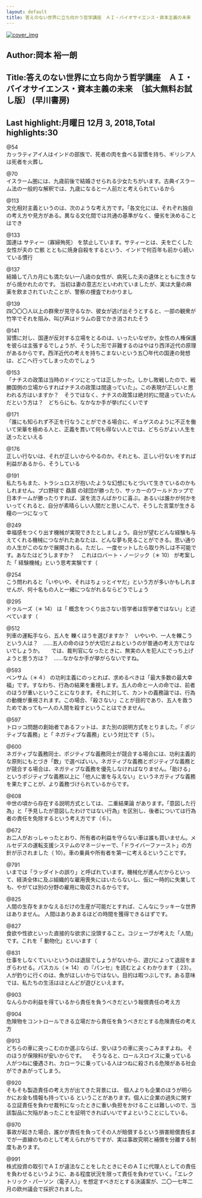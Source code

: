 ```yaml
---
layout: default
title: 答えのない世界に立ち向かう哲学講座　ＡＩ・バイオサイエンス・資本主義の未来　〔拡大無料お試し版〕 (早川書房) by 岡本 裕一朗
---
```


[![cover_img](http://images-jp.amazon.com/images/P/B07JF764KM.09.MZZZZZZZ.jpg)](https://www.amazon.co.jp/dp/B07JF764KM)  
## Author:岡本 裕一朗  
## Title:答えのない世界に立ち向かう哲学講座　ＡＩ・バイオサイエンス・資本主義の未来　〔拡大無料お試し版〕 (早川書房)  
## Last highlight:月曜日 12月 3, 2018,Total highlights:30  
  
@54  
カッラティアイ人はインドの部族で、死者の肉を食べる習慣を持ち、ギリシア人は死者を火葬し  
  
@70  
イスラーム圏には、九歳前後で結婚させられる少女たちがいます。古典イスラーム法の一般的な解釈では、九歳になると一人前だと考えられているから  
  
@113  
文化相対主義というのは、次のような考え方です。「各文化には、それぞれ独自の考え方や見方がある。異なる文化間では共通の基準がなく、優劣を決めることはでき  
  
@133  
国連は サティー（寡婦殉死） を禁止しています。サティーとは、夫を亡くした女性が夫の 亡骸 とともに焼身自殺をするという、インドで何百年も前から続いている慣行  
  
@137  
結婚して八カ月にも満たない一八歳の女性が、病死した夫の遺体とともに生きながら焼かれたのです。 当初は妻の意志だといわれていましたが、実は大量の麻薬を飲まされていたことが、警察の捜査でわかりまし  
  
@139  
四〇〇〇人以上の群衆が見守るなか、彼女が逃げ出そうとすると、一部の観衆が竹竿でそれを阻み、叫び声はドラムの音でかき消されたそう  
  
@141  
習慣に対し、国連が反対する立場をとるのは、いったいなぜか。女性の人権保護を彼らは主張するでしょうが、そうした形で非難するのはやはり西洋近代の原理があるからです。西洋近代の考えを持ちこまないという五〇年代の国連の発想は、どこへ行ってしまったのでしょう  
  
@153  
「ナチスの政策は当時のドイツにとっては正しかった。しかし敗戦したので、戦勝国側の立場からすればナチスの政策は間違っていた」。この表現が正しいと思われる方はいますか？　そうではなく、ナチスの政策は絶対的に間違っていたんだという方は？　どちらにも、なかなか手が挙げにくいです  
  
@171  
「誰にも知られず不正を行なうことができる場合に、ギュゲスのように不正を働いて栄華を極める人と、正義を貫いて何も得ない人とでは、どちらがよい人生を送ったといえる  
  
@176  
正しい行ないは、それが正しいからやるのか。それとも、正しい行ないをすれば利益があるから、そうしている  
  
@191  
私たちもまた、トラシュロスが抱いたような幻想にもとづいて生きているのかもしれません。プロ野球で 贔屓 の球団が勝ったり、サッカーのワールドカップで日本チームが勝ったりすれば、涙を流さんばかりに喜ぶ。あるいは誰かが何かをいってくれると、自分が素晴らしい人間だと思いこんで、そうした言葉が生きる糧の一つになって  
  
@249  
幸福感をつくり出す機械が実現できたとしましょう。自分が望むどんな経験も与えてくれる機械につながれたあなたは、どんな夢も見ることができる。思い通りの人生がこのなかで展開される。ただし、一度セットしたら取り外しは不可能です。あなたはどうしますか？ 　これはロバート・ノージック（＊ 10） が考案した「 経験機械」という思考実験です（  
  
@254  
こう問われると「いやいや、それはちょっとイヤだ」という方が多いかもしれませんが、何十名もの人と一緒につながれるならどうでしょう  
  
@295  
ドゥルーズ（＊ 14） は「 概念をつくり出さない哲学者は哲学者ではない」と述べています（  
  
@512  
列車の運転手なら、五人を 轢くほうを選びますか？　いやいや、一人を轢こうという人は？　……五人の命のほうが大切だよねというのが普通の考え方ではないでしょうか。 　 では、裁判官になったときに、無実の人を犯人にでっち上げようと思う方は？　……なかなか手が挙がらないですね。  
  
@593  
ベンサム（＊４） の功利主義にのっとれば、求めるべきは「最大多数の最大幸福」です。すなわち、行為の結果を重視します。五人の命と一人の命では、前者のほうが重いということになります。それに対して、カントの義務論では、行為の動機が重視されます。この場合、「殺さない」ことが目的であり、五人を救うためであっても一人の人間を殺すということはできません。  
  
@597  
トロッコ問題の創始者であるフットは、また別の説明方式をとりました。「 ポジティブな義務」と「 ネガティブな義務」という対比です（５）。  
  
@600  
ネガティブな義務同士、ポジティブな義務同士が競合する場合には、功利主義的な原則にもとづき「数」で選べばいい。ネガティブな義務とポジティブな義務とが競合する場合は、ネガティブな義務を優先しなければなりません。「助ける」というポジティブな義務以上に「他人に害を与えない」というネガティブな義務を果たすことが、より義務づけられているからです。  
  
@608  
中世の頃から存在する説明方式としては、 二重結果論 があります。「意図した行為」と「予見したが意図したわけではない行為」を区別し、後者については行為者の責任を免除するという考え方です（６）。  
  
@672  
お二人がおっしゃったとおり、所有者の利益を守らない車は誰も買いません。メルセデスの運転支援システムのマネージャーで、「ドライバーファースト」の方針が示されました（ 10）。車の乗員や所有者を第一に考えるということです。  
  
@791  
いまでは「ラッダイトの誤り」と呼ばれています。機械化が進んだからといって、経済全体に及ぶ組織的な雇用喪失にはいたらないし、仮に一時的に失業しても、やがては別の分野の雇用に吸収されるからです。  
  
@825  
人間の生存をまかなえるだけの生産が可能だとすれば、こんなにラッキーな世界はありません。 人間はありあまるほどの時間を獲得できるはずです。  
  
@827  
食欲や性欲といった直接的な欲求に没頭すること。コジェーブが考えた「人間」です。これを「 動物化」といいます（  
  
@831  
仕事をしなくていいというのは退屈でしょうがないから、遊びによって退屈をまぎらわせる。パスカル（＊ 14） の『パンセ』を読むとよくわかります（ 23）。人が釣りに行くのは、魚がほしいからではない。目的は暇つぶしです。ある意味では、私たちの生活はほとんどが遊びといえます。  
  
@903  
なんらかの利益を得ているから責任を負うべきだという報償責任の考え方  
  
@904  
危険物をコントロールできる立場だから責任を負うべきだとする危険責任の考え方  
  
@913  
どちらの車に突っこむのか選ぶならば、安いほうの車に突っこみますよね。 そのほうが保険料が安いからです。 　そうなると、ロールスロイスに乗っている人がつねに優遇され、カローラに乗っている人はつねに殺される危険がある社会ができあがってしまう。  
  
@920  
そもそも製造責任の考え方が出てきた背景には、 個人よりも企業のほうが明らかにお金も情報も持っている ということがあります。個人に企業の過失に関する立証責任を負わせ裁判になったときに重い負担をかけることは難しいので、当該製品に欠陥があったことを証明できればいいですよということにしている。  
  
@970  
事故が起きた場合、誰かが責任を負ってその人が賠償するという損害賠償責任までが一直線のものとして考えられがちですが、実は事故究明と補償を分離する制度もあります。  
  
@991  
株式投資の取引でＡＩが違法なことをしたときにそのＡＩに代理人としての責任を負わせるというように、ある程度状況を限って責任を負わせていく。「エレクトリック・パーソン（電子人）」を想定すべきだとする決議案が、二〇一七年二月の欧州議会で採択されました。  